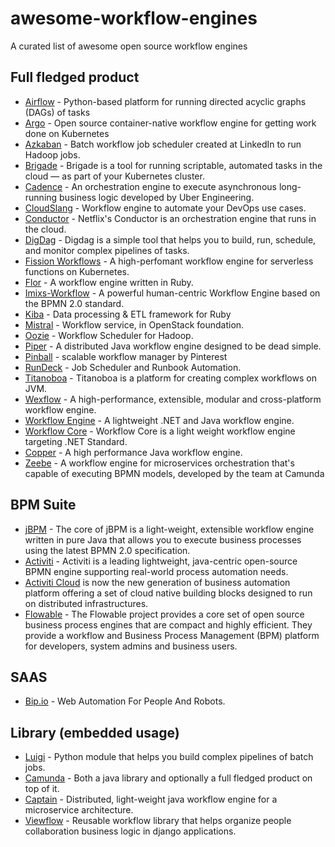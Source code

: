# awesome-workflow-engines
A curated list of awesome open source workflow engines

## Full fledged product
* [Airflow](https://github.com/apache/incubator-airflow) - Python-based platform for running directed acyclic graphs (DAGs) of tasks
* [Argo](https://github.com/argoproj/argo) - Open source container-native workflow engine for getting work done on Kubernetes
* [Azkaban](https://azkaban.github.io/) - Batch workflow job scheduler created at LinkedIn to run Hadoop jobs.
* [Brigade](https://brigade.sh/) - Brigade is a tool for running scriptable, automated tasks in the cloud — as part of your Kubernetes cluster.
* [Cadence](https://github.com/uber/cadence) - An orchestration engine to execute asynchronous long-running business logic developed by Uber Engineering.
* [CloudSlang](http://www.cloudslang.io/) - Workflow engine to automate your DevOps use cases.
* [Conductor](https://netflix.github.io/conductor/) - Netflix's Conductor is an orchestration engine that runs in the cloud.
* [DigDag](https://www.digdag.io) - Digdag is a simple tool that helps you to build, run, schedule, and monitor complex pipelines of tasks.
* [Fission Workflows](https://github.com/fission/fission-workflows) - A high-perfomant workflow engine for serverless functions on Kubernetes.
* [Flor](https://github.com/floraison/flor) - A workflow engine written in Ruby.
* [Imixs-Workflow](https://www.imixs.org) - A powerful human-centric Workflow Engine based on the BPMN 2.0 standard.
* [Kiba](https://www.kiba-etl.org/) - Data processing & ETL framework for Ruby
* [Mistral](https://wiki.openstack.org/wiki/Mistral) - Workflow service, in OpenStack foundation.
* [Oozie](http://oozie.apache.org/) - Workflow Scheduler for Hadoop.
* [Piper](https://github.com/creactiviti/piper) - A distributed Java workflow engine designed to be dead simple.
* [Pinball](https://github.com/pinterest/pinball) - scalable workflow manager by Pinterest
* [RunDeck](http://rundeck.org/) - Job Scheduler and Runbook Automation.
* [Titanoboa](https://titanoboa.io/) - Titanoboa is a platform for creating complex workflows on JVM.
* [Wexflow](https://wexflow.github.io) - A high-performance, extensible, modular and cross-platform workflow engine.
* [Workflow Engine](https://workflowengine.io) - A lightweight .NET and Java workflow engine.
* [Workflow Core](https://github.com/danielgerlag/workflow-core) - Workflow Core is a light weight workflow engine targeting .NET Standard.
* [Copper](https://github.com/copper-engine/copper-engine) - A high performance Java workflow engine.
* [Zeebe](https://zeebe.io) - A workflow engine for microservices orchestration that's capable of executing BPMN models, developed by the team at Camunda

## BPM Suite
* [jBPM](https://www.jbpm.org/) - The core of jBPM is a light-weight, extensible workflow engine written in pure Java that allows you to execute business processes using the latest BPMN 2.0 specification.
* [Activiti](https://www.activiti.org/) - Activiti is a leading lightweight, java-centric open-source BPMN engine supporting real-world process automation needs.
* [Activiti Cloud](https://activiti.gitbooks.io/activiti-7-developers-guide/content/introduction.html) is now the new generation of business automation platform offering a set of cloud native building blocks designed to run on distributed infrastructures.
* [Flowable](https://github.com/flowable/flowable-engine) - The Flowable project provides a core set of open source business process engines that are compact and highly efficient. They provide a workflow and Business Process Management (BPM) platform for developers, system admins and business users.

## SAAS
* [Bip.io](https://bip.io/) - Web Automation For People And Robots.

## Library (embedded usage)
* [Luigi](https://github.com/spotify/luigi) - Python module that helps you build complex pipelines of batch jobs.
* [Camunda](https://camunda.org) - Both a java library and optionally a full fledged product on top of it.
* [Captain](https://github.com/LiveRamp/captain) - Distributed, light-weight java workflow engine for a microservice architecture.
* [Viewflow](http://viewflow.io) - Reusable workflow library that helps organize people collaboration business logic in django applications.
